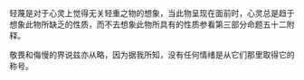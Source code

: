 轻蔑是对于心灵上觉得无关轻重之物的想象，当此物呈现在面前时，心灵总是趋于想象此物所缺乏的性质，而不去想象此物所具有的性质参看第三部分命题五十二附释。  

敬畏和侮慢的界说兹亦从略，因为据我所知，没有任何情绪是从它们那里取得它的称号。